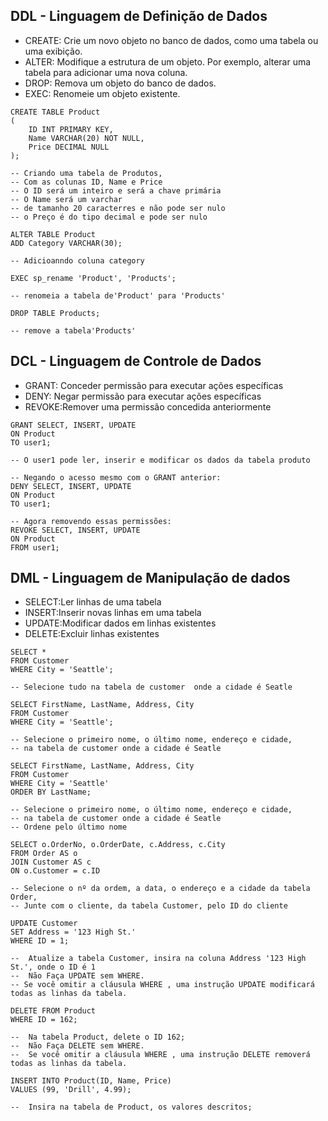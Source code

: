 ## DDL - Linguagem de Definição de Dados
* CREATE: Crie um novo objeto no banco de dados, como uma tabela ou uma exibição.
* ALTER:	Modifique a estrutura de um objeto. Por exemplo, alterar uma tabela para adicionar uma nova coluna.
* DROP:	Remova um objeto do banco de dados.
* EXEC:	Renomeie um objeto existente.
```
CREATE TABLE Product
(
    ID INT PRIMARY KEY,
    Name VARCHAR(20) NOT NULL,
    Price DECIMAL NULL
);

-- Criando uma tabela de Produtos,
-- Com as colunas ID, Name e Price
-- O ID será um inteiro e será a chave primária
-- O Name será um varchar
-- de tamanho 20 caracterres e não pode ser nulo
-- o Preço é do tipo decimal e pode ser nulo 
  ```
```
ALTER TABLE Product
ADD Category VARCHAR(30);

-- Adicioanndo coluna category
  ```
```
EXEC sp_rename 'Product', 'Products';

-- renomeia a tabela de'Product' para 'Products'
  ```
```
DROP TABLE Products;

-- remove a tabela'Products'
  ```
## DCL - Linguagem de Controle de Dados
* GRANT: Conceder permissão para executar ações específicas
* DENY: Negar permissão para executar ações específicas
* REVOKE:Remover uma permissão concedida anteriormente
```
GRANT SELECT, INSERT, UPDATE
ON Product
TO user1;

-- O user1 pode ler, inserir e modificar os dados da tabela produto
  ```
```
-- Negando o acesso mesmo com o GRANT anterior:
DENY SELECT, INSERT, UPDATE
ON Product
TO user1;

  ```
```
-- Agora removendo essas permissões:
REVOKE SELECT, INSERT, UPDATE
ON Product
FROM user1;

  ```

## DML - Linguagem de Manipulação de dados
* SELECT:Ler linhas de uma tabela
* INSERT:Inserir novas linhas em uma tabela
* UPDATE:Modificar dados em linhas existentes
* DELETE:Excluir linhas existentes
```
SELECT *
FROM Customer
WHERE City = 'Seattle';

-- Selecione tudo na tabela de customer  onde a cidade é Seatle
  ```
```
SELECT FirstName, LastName, Address, City
FROM Customer
WHERE City = 'Seattle';

-- Selecione o primeiro nome, o último nome, endereço e cidade,
-- na tabela de customer onde a cidade é Seatle
  ```
```
SELECT FirstName, LastName, Address, City
FROM Customer
WHERE City = 'Seattle'
ORDER BY LastName;

-- Selecione o primeiro nome, o último nome, endereço e cidade,
-- na tabela de customer onde a cidade é Seatle
-- Ordene pelo último nome
  ```
```
SELECT o.OrderNo, o.OrderDate, c.Address, c.City
FROM Order AS o
JOIN Customer AS c
ON o.Customer = c.ID

-- Selecione o nº da ordem, a data, o endereço e a cidade da tabela Order,
-- Junte com o cliente, da tabela Customer, pelo ID do cliente
  ```
```
UPDATE Customer
SET Address = '123 High St.'
WHERE ID = 1;

--  Atualize a tabela Customer, insira na coluna Address '123 High St.', onde o ID é 1
--  Não Faça UPDATE sem WHERE.
-- Se você omitir a cláusula WHERE , uma instrução UPDATE modificará todas as linhas da tabela.
  ```
```
DELETE FROM Product
WHERE ID = 162;

--  Na tabela Product, delete o ID 162;
--  Não Faça DELETE sem WHERE.
--  Se você omitir a cláusula WHERE , uma instrução DELETE removerá todas as linhas da tabela.
  ```
```
INSERT INTO Product(ID, Name, Price)
VALUES (99, 'Drill', 4.99);

--  Insira na tabela de Product, os valores descritos;
  ```
